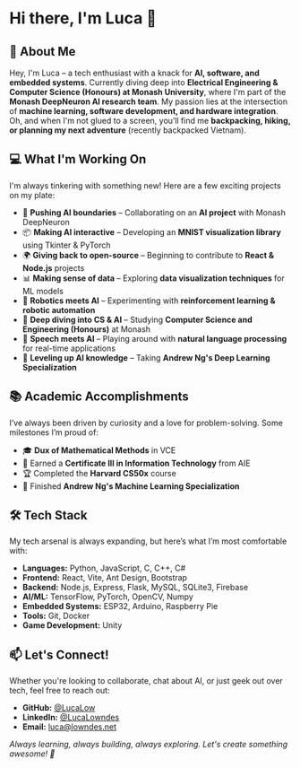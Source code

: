 # Hi there, I'm Luca 👋

## 🚀 About Me
Hey, I'm Luca – a tech enthusiast with a knack for **AI, software, and embedded systems**. Currently diving deep into **Electrical Engineering & Computer Science (Honours) at Monash University**, where I'm part of the **Monash DeepNeuron AI research team**. My passion lies at the intersection of **machine learning, software development, and hardware integration**. Oh, and when I'm not glued to a screen, you’ll find me **backpacking, hiking, or planning my next adventure** (recently backpacked Vietnam).

## 💻 What I'm Working On
I'm always tinkering with something new! Here are a few exciting projects on my plate:
- 🔬 **Pushing AI boundaries** – Collaborating on an **AI project** with Monash DeepNeuron
- 📦 **Making AI interactive** – Developing an **MNIST visualization library** using Tkinter & PyTorch
- 🌍 **Giving back to open-source** – Beginning to contribute to **React & Node.js** projects
- 📊 **Making sense of data** – Exploring **data visualization techniques** for ML models
- 🤖 **Robotics meets AI** – Experimenting with **reinforcement learning & robotic automation**
- 📜 **Deep diving into CS & AI** – Studying **Computer Science and Engineering (Honours)** at Monash
- 🎤 **Speech meets AI** – Playing around with **natural language processing** for real-time applications
- 📝 **Leveling up AI knowledge** – Taking **Andrew Ng's Deep Learning Specialization**

## 📚 Academic Accomplishments
I’ve always been driven by curiosity and a love for problem-solving. Some milestones I’m proud of:
- 🎓 **Dux of Mathematical Methods** in VCE
- 🏅 Earned a **Certificate III in Information Technology** from AIE
- 🏆 Completed the **Harvard CS50x** course
- 🤖 Finished **Andrew Ng's Machine Learning Specialization**

## 🛠️ Tech Stack
My tech arsenal is always expanding, but here’s what I’m most comfortable with:
- **Languages:** Python, JavaScript, C, C++, C#
- **Frontend:** React, Vite, Ant Design, Bootstrap
- **Backend:** Node.js, Express, Flask, MySQL, SQLite3, Firebase
- **AI/ML:** TensorFlow, PyTorch, OpenCV, Numpy
- **Embedded Systems:** ESP32, Arduino, Raspberry Pie
- **Tools:** Git, Docker
- **Game Development:** Unity

## 📫 Let's Connect!
Whether you're looking to collaborate, chat about AI, or just geek out over tech, feel free to reach out:
- **GitHub:** [@LucaLow](https://github.com/LucaLow)
- **LinkedIn:** [@LucaLowndes](linkedin.com/in/LucaLow)
- **Email:** [luca@lowndes.net](mailto:luca@lowndes.net)

_Always learning, always building, always exploring. Let's create something awesome! 🚀_
